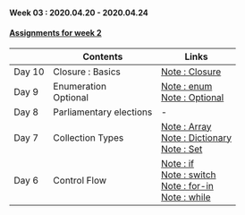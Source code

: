 #### Week 03 : 2020.04.20 - 2020.04.24 ####
#### [Assignments for week 2](https://github.com/KasRoid/myStudyHistory/tree/master/iOS_Dev_School/Week_02/Assignments)
|     |Contents               |Links |
|-----|-----------------------|------|
|Day 10| Closure : Basics |[Note : Closure](https://www.notion.so/Closure-437bfd02edac4c22aa86da2d460f0eb0)|
|Day 9|Enumeration <br> Optional                                                                                                                                                             |[Note : enum](https://www.notion.so/enum-352dd35d0ba449cfbaf02bb42dec2630) <br> [Note : Optional](https://www.notion.so/Optional-57b84319f0f84f1297afbb5a38b0565e)|
|Day 8|Parliamentary elections                                                                                                                                                            |- |
|Day 7|Collection Types	                                                                                                                                                            |[Note : Array](https://www.notion.so/Array-2b6134cbe7bb45e7a16883d17f6d5fee) <br> [Note : Dictionary](https://www.notion.so/Dictionary-bda967c00366402daaf0e0d2dc2e5b56) <br> [Note : Set](https://www.notion.so/Set-70953dbf09fa44adb741175492186bec)|
|Day 6|Control Flow                                                                                                                                                           |[Note : if](https://www.notion.so/if-4dd5b8fac7b74ba8ae788cb012a1d7be) <br> [Note : switch](https://www.notion.so/switch-5596a09b0f3d44d59fa0a162fd97a32f) <br> [Note : for-in](https://www.notion.so/for-in-2edfc89d69f24b2e86bf8a0064c4e4b4) <br> [Note : while](https://www.notion.so/while-84e60ab183ce43e3a693b4a703453bfc) <br> |
